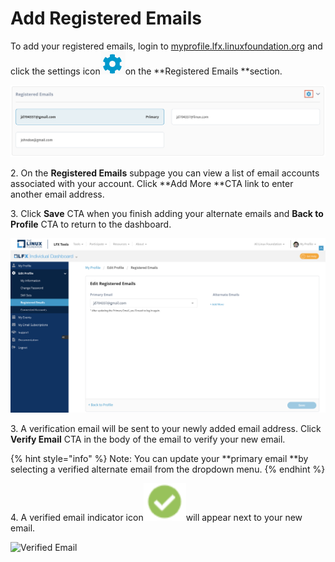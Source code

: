 # Add Registered Emails

To add your registered emails, login to [myprofile.lfx.linuxfoundation.org](https://myprofile.lfx.linuxfoundation.org) and click the settings icon![](<../.gitbook/assets/settings (1).png>)on the **Registered Emails **section.

![](../.gitbook/assets/registered-emails.png)

2\. On the **Registered Emails** subpage you can view a list of email accounts associated with your account. Click **Add More **CTA link to enter another email address.&#x20;

3\. Click **Save** CTA when you finish adding your alternate emails and **Back to Profile** CTA to return to the dashboard.

![](<../.gitbook/assets/registered-emails (2).png>)

3\. A verification email will be sent to your newly added email address. Click **Verify Email** CTA in the body of the email to verify your new email.

{% hint style="info" %}
Note: You can update your **primary email **by selecting a verified alternate email from the dropdown menu.
{% endhint %}

4\. A verified email indicator icon![](<../.gitbook/assets/image (5).png>)will appear next to your new email.&#x20;

![Verified Email](https://gblobscdn.gitbook.com/assets%2F-M-jSu-OKTpJoS9behGp%2F-MAzAjJ6MY2J-jcRSOV4%2F-MAzHk8ZRCkdu-YetgdG%2FVerified.png?alt=media\&token=9e8a421c-d359-4328-b2ad-a86817979ae0)

